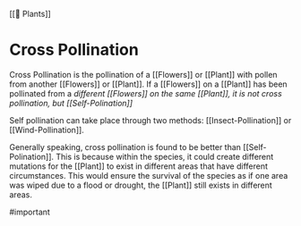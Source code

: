 [[🌱 Plants]]
# Cross Pollination
Cross Pollination is the pollination of a [[Flowers]] or [[Plant]] with pollen from another [[Flowers]] or [[Plant]]. If a [[Flowers]] on a [[Plant]] has been pollinated from a *different [[Flowers]] on the same [[Plant]], it is not cross pollination, but [[Self-Polination]]*

Self pollination can take place through two methods: [[Insect-Pollination]] or [[Wind-Pollination]].

Generally speaking, cross pollination is found to be better than [[Self-Polination]]. This is because within the species, it could create different mutations for the [[Plant]] to exist in different areas that have different circumstances. This would ensure the survival of the species as if one area was wiped due to a flood or drought, the [[Plant]] still exists in different areas. 

#important 
